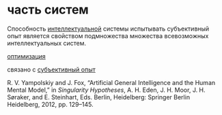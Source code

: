 # часть систем
Способность [интеллектуальной](%D0%B4%D1%80%D1%83%D0%B3%D0%BE%D0%B5%20%D0%BE%D0%BF%D1%80%D0%B5%D0%B4%D0%B5%D0%BB%D0%B5%D0%BD%D0%B8%D0%B5%20%D1%86%D0%B5%D0%BB%D0%B5%D0%BE%D1%80%D0%B8%D0%B5%D0%BD%D1%82%D0%B8%D1%80%D0%BE%D0%B2%D0%B0%D0%BD%D0%BD%D0%BE%D1%81%D1%82%D0%B8) системы испытывать субъективный опыт является свойством подмножества множества всевозможных интеллектуальных систем.

[оптимизация](%D0%BE%D0%BF%D1%82%D0%B8%D0%BC%D0%B8%D0%B7%D0%B0%D1%86%D0%B8%D1%8F)

связано с [субъективный опыт](../../../%D0%B0%D0%BD%D0%B0%D1%82%D1%82%D0%B0/%D0%BF%D0%BE%D0%BD%D1%8F%D1%82%D0%B8%D1%8F%2C%20%D1%81%D0%B2%D1%8F%D0%B7%D0%B0%D0%BD%D0%BD%D1%8B%D0%B5%20%D1%81%20%D0%AF/%D1%81%D1%83%D0%B1%D1%8A%D0%B5%D0%BA%D1%82%D0%B8%D0%B2%D0%BD%D1%8B%D0%B9%20%D0%BE%D0%BF%D1%8B%D1%82.md)

R. V. Yampolskiy and J. Fox, “Artificial General Intelligence and the Human Mental Model,” in _Singularity Hypotheses_, A. H. Eden, J. H. Moor, J. H. Søraker, and E. Steinhart, Eds. Berlin, Heidelberg: Springer Berlin Heidelberg, 2012, pp. 129–145.